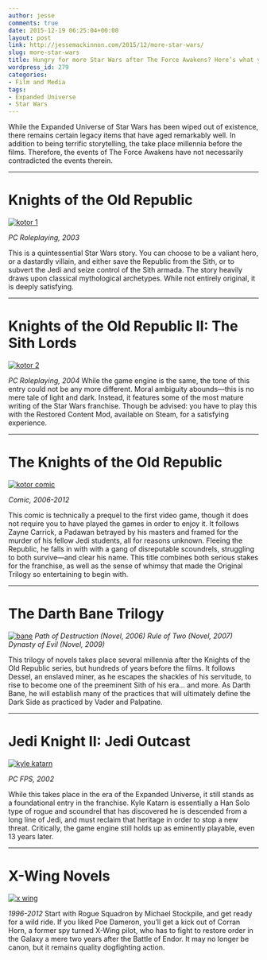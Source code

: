 ```yaml
---
author: jesse
comments: true
date: 2015-12-19 06:25:04+00:00
layout: post
link: http://jessemackinnon.com/2015/12/more-star-wars/
slug: more-star-wars
title: Hungry for more Star Wars after The Force Awakens? Here’s what you can do.
wordpress_id: 279
categories:
- Film and Media
tags:
- Expanded Universe
- Star Wars
---
```


While the Expanded Universe of Star Wars has been wiped out of existence, there remains certain legacy items that have aged remarkably well. In addition to being terrific storytelling, the take place millennia before the films. Therefore, the events of The Force Awakens have not necessarily contradicted the events therein.



* * *





# Knights of the Old Republic


[![kotor 1](http://jessemackinnon.com/wp-content/uploads/2015/12/kotor-1.jpg)](http://jessemackinnon.com/wp-content/uploads/2015/12/kotor-1.jpg)

_PC Roleplaying, 2003_

This is a quintessential Star Wars story. You can choose to be a valiant hero, or a dastardly villain, and either save the Republic from the Sith, or to subvert the Jedi and seize control of the Sith armada. The story heavily draws upon classical mythological archetypes. While not entirely original, it is deeply satisfying.



* * *





# Knights of the Old Republic II: The Sith Lords


[![kotor 2](http://jessemackinnon.com/wp-content/uploads/2015/12/kotor-2.jpg)](http://jessemackinnon.com/wp-content/uploads/2015/12/kotor-2.jpg)

_PC Roleplaying, 2004_
While the game engine is the same, the tone of this entry could not be any more different. Moral ambiguity abounds—this is no mere tale of light and dark. Instead, it features some of the most mature writing of the Star Wars franchise. Though be advised: you have to play this with the Restored Content Mod, available on Steam, for a satisfying experience.



* * *





# The Knights of the Old Republic


[![kotor comic](http://jessemackinnon.com/wp-content/uploads/2015/12/kotor-comic.jpg)](http://jessemackinnon.com/wp-content/uploads/2015/12/kotor-comic.jpg)

_Comic, 2006-2012_

This comic is technically a prequel to the first video game, though it does not require you to have played the games in order to enjoy it. It follows Zayne Carrick, a Padawan betrayed by his masters and framed for the murder of his fellow Jedi students, all for reasons unknown. Fleeing the Republic, he falls in with with a gang of disreputable scoundrels, struggling to both survive—and clear his name. This title combines both serious stakes for the franchise, as well as the sense of whimsy that made the Original Trilogy so entertaining to begin with.



* * *





# The Darth Bane Trilogy


[![bane](http://jessemackinnon.com/wp-content/uploads/2015/12/bane.jpg)](http://jessemackinnon.com/wp-content/uploads/2015/12/bane.jpg)
_Path of Destruction (Novel, 2006)_
_Rule of Two (Novel, 2007)_
_Dynasty of Evil (Novel, 2009)_

This trilogy of novels takes place several millennia after the Knights of the Old Republic series, but hundreds of years before the films. It follows Dessel, an enslaved miner, as he escapes the shackles of his servitude, to rise to become one of the preeminent Sith of his era… and more. As Darth Bane, he will establish many of the practices that will ultimately define the Dark Side as practiced by Vader and Palpatine.



* * *





# Jedi Knight II: Jedi Outcast


[![kyle katarn](http://jessemackinnon.com/wp-content/uploads/2015/12/kyle-katarn.jpg)](http://jessemackinnon.com/wp-content/uploads/2015/12/kyle-katarn.jpg)

_PC FPS, 2002_

While this takes place in the era of the Expanded Universe, it still stands as a foundational entry in the franchise. Kyle Katarn is essentially a Han Solo type of rogue and scoundrel that has discovered he is descended from a long line of Jedi, and must reclaim that heritage in order to stop a new threat. Critically, the game engine still holds up as eminently playable, even 13 years later.



* * *





# X-Wing Novels


[![x wing](http://jessemackinnon.com/wp-content/uploads/2015/12/x-wing.jpg)](http://jessemackinnon.com/wp-content/uploads/2015/12/x-wing.jpg)

_1996-2012_
Start with Rogue Squadron by Michael Stockpile, and get ready for a wild ride. If you liked Poe Dameron, you’ll get a kick out of Corran Horn, a former spy turned X-Wing pilot, who has to fight to restore order in the Galaxy a mere two years after the Battle of Endor. It may no longer be canon, but it remains quality dogfighting action.
